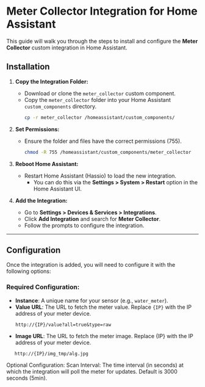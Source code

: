 # Meter Collector Integration for Home Assistant

This guide will walk you through the steps to install and configure the **Meter Collector** custom integration in Home Assistant.

## Installation

1. **Copy the Integration Folder:**
   - Download or clone the `meter_collector` custom component.
   - Copy the `meter_collector` folder into your Home Assistant `custom_components` directory.
     ```bash
     cp -r meter_collector /homeassistant/custom_components/
     ```

2. **Set Permissions:**
   - Ensure the folder and files have the correct permissions (755).
     ```bash
     chmod -R 755 /homeassistant/custom_components/meter_collector
     ```

3. **Reboot Home Assistant:**
   - Restart Home Assistant (Hassio) to load the new integration.
     - You can do this via the **Settings > System > Restart** option in the Home Assistant UI.

4. **Add the Integration:**
   - Go to **Settings > Devices & Services > Integrations**.
   - Click **Add Integration** and search for **Meter Collector**.
   - Follow the prompts to configure the integration.

---

## Configuration

Once the integration is added, you will need to configure it with the following options:

### Required Configuration:
- **Instance**: A unique name for your sensor (e.g., `water_meter`).
- **Value URL**: The URL to fetch the meter value. Replace `{IP}` with the IP address of your meter device.
  ```
  http://{IP}/value?all=true&type=raw
  ```
- **Image URL**: The URL to fetch the meter image. Replace {IP} with the IP address of your meter device.
 ```
    http://{IP}/img_tmp/alg.jpg
 ```
Optional Configuration:
    Scan Interval: The time interval (in seconds) at which the integration will poll the meter for updates. Default is 3000 seconds (5min).
